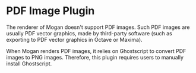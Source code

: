 # PDF Image Plugin
The renderer of Mogan doesn't support PDF images. Such PDF images are usually PDF vector graphics, made by third-party software (such as exporting to PDF vector graphics in Octave or Maxima).

When Mogan renders PDF images, it relies on Ghostscript to convert PDF images to PNG images. Therefore, this plugin requires users to manually install Ghostscript.
